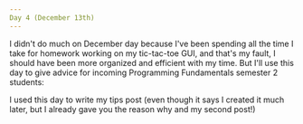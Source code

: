 ```yaml
---
Day 4 (December 13th)
---
```


  I didn't do much on December day because I've been spending all the time I take for homework working on my tic-tac-toe GUI, and that's my fault, I should have been more organized and efficient with my time. But I'll use this day to give advice for incoming Programming Fundamentals semester 2 students:

  I used this day to write my tips post (even though it says I created it much later, but I already gave you the reason why and my second post!)
